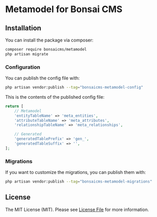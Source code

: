 # Metamodel for Bonsai CMS

## Installation

You can install the package via composer:

```bash
composer require bonsaicms/metamodel
php artisan migrate
```

### Configuration

You can publish the config file with:

```bash
php artisan vendor:publish --tag="bonsaicms-metamodel-config"
```

This is the contents of the published config file:

```php
return [
    // Metamodel
    'entityTableName' => 'meta_entities',
    'attributeTableName' => 'meta_attributes',
    'relationshipTableName' => 'meta_relationships',

    // Generated
    'generatedTablePrefix' => 'gen_',
    'generatedTableSuffix' => '',
];
```

### Migrations

If you want to customize the migrations, you can publish them with:

```bash
php artisan vendor:publish --tag="bonsaicms-metamodel-migrations"
```

## License

The MIT License (MIT). Please see [License File](LICENSE.md) for more information.
